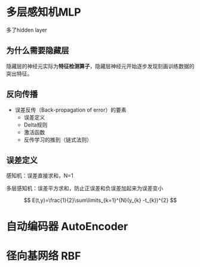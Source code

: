 
# 多层感知机MLP

多了hidden layer

## 为什么需要隐藏层

隐藏层的神经元实际为**特征检测算子**，隐藏层神经元开始逐步发现刻画训练数据的突出特征。

## 反向传播

- 误差反传（Back-propagation of error）的要素
	- 误差定义
	- Delta规则
	- 激活函数
	- 反传学习的推到（链式法则）

## 误差定义

感知机：误差直接求和，N=1

多层感知机：误差平方求和，防止正误差和负误差加起来为误差变小

$$
E(t,y)=\frac{1}{2}\sum\limits_{k=1}^{N}(y_{k} -t_{k})^{2}
$$

# 自动编码器 AutoEncoder

# 径向基网络 RBF
